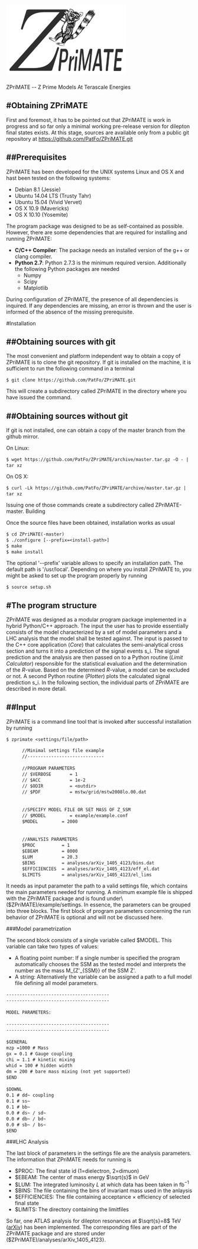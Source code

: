 # <img src=icons/logotype.png width=325 height=187 /> 

ZPriMATE -- Z Prime Models At Terascale Energies


#Obtaining ZPriMATE
-----------------------

First and foremost, it has to be pointed out that ZPriMATE is work in progress and so far only a minimal working 
pre-release version for dilepton final states exists. At this stage, sources are available only from a public 
git
repository at https://github.com/PatFo/ZPriMATE.git


##Prerequisites
-------------------------

ZPriMATE has been developed for the UNIX systems  Linux and OS X and hast been tested on the following systems:

- Debian 8.1 (Jessie)
- Ubuntu 14.04 LTS (Trusty Tahr)
- Ubuntu 15.04 (Vivid Vervet)
- OS X 10.9 (Mavericks)
- OS X 10.10 (Yosemite)

The program package was designed to be as self-contained as possible. However, there are some 
dependencies 
that are required for installing and running ZPriMATE:


- **C/C++ Compiler**: The package needs an installed version of the g++ or clang compiler.
- **Python 2.7**: Python 2.7.3 is the minimum required version.  Additionally the following Python packages are 
needed
  - Numpy 
  - Scipy
  - Matplotlib



During configuration of ZPriMATE, the presence of all dependencies is inquired. If 
any dependencies are missing, an error is thrown and the user is informed of the absence of the  missing prerequisite.

#Installation

##Obtaining sources with git
-------------------------

The most convenient and platform independent way to obtain a copy of ZPriMATE is to clone the git repository. 
If git is installed on the machine, it is sufficient to run the following command in a terminal
```
$ git clone https://github.com/PatFo/ZPriMATE.git
```
This will create a subdirectory called ZPriMATE in the directory where you have issued the command. 

##Obtaining sources without git
-------------------------
If git is not installed, one can obtain a copy of the master branch from the github mirror.

On Linux:
```
$ wget https://github.com/PatFo/ZPriMATE/archive/master.tar.gz -O - | tar xz
```
On OS X:
```
$ curl -Lk https://github.com/PatFo/ZPriMATE/archive/master.tar.gz | tar xz
```
Issuing one of those commands create a subdirectory called ZPriMATE-master. 
Building

Once the source files have been obtained, installation works  as usual
```
$ cd ZPriMATE(-master)
$ ./configure [--prefix=<install-path>]
$ make 
$ make install
```
The optional '--prefix' variable allows to specify an installation path. The default path is 
'/usr/local'. Depending on where you install ZPriMATE to, you might be asked to set up the program properly by 
running
```
$ source setup.sh
```

#The program structure
---------------------------------

ZPriMATE was designed as a modular program package implemented in a hybrid Python/C++ approach. The input the user has to provide essentially consists
of the model characterized by a set of model parameters and a LHC analysis that the model shall be tested 
against. The input is passed to the  C++ core application (*Core*) that calculates the semi-analytical 
cross section and turns it into a prediction of the signal events s_i. The signal prediction and the analysis are 
then passed on to a Python routine  (*Limit Calculator*) responsible for the statistical evaluation and 
the determination of the *R*-value. Based on the determined *R*-value, a model can be excluded or not. 
A second Python routine  (*Plotter*)  plots the  calculated signal prediction s_i. 
In the following section, the individual parts of ZPriMATE are described in more detail.


##Input
-------------------

ZPriMATE is a command line tool that is invoked after successful installation  by running 
```
$ zprimate <settings/file/path>
```

```
      //Minimal settings file example
      //-----------------------------

      //PROGRAM PARAMETERS
      // $VERBOSE       = 1
      // $ACC           = 1e-2
      // $ODIR          = <outdir>
      // $PDF           = mstw/grid/mstw2008lo.00.dat


      //SPECIFY MODEL FILE OR SET MASS OF Z_SSM
      // $MODEL         = example/example.conf
      $MODEL         = 2000


      //ANALYSIS PARAMETERS
      $PROC          = 1
      $EBEAM         = 8000
      $LUM           = 20.3  
      $BINS          = analyses/arXiv_1405_4123/bins.dat
      $EFFICIENCIES  = analyses/arXiv_1405_4123/eff_el.dat
      $LIMITS        = analyses/arXiv_1405_4123/el_lims
```
It needs as input parameter the path to a valid settings file, which contains the main parameters needed for running. A minimum example file is shipped with the ZPriMATE package and is 
found under\\
($ZPriMATE)/example/settings. In essence, the parameters can be grouped into three blocks. The first block 
of program parameters  concerning the 
run behavior of ZPriMATE is optional and will not be discussed here.

###Model parametrization
 
 The second block consists of a single variable called $MODEL. This variable can take two types of values:
 
- A floating point number: If a single number is specified the program automatically chooses the SSM as the 
tested model and interprets the number as the mass M_{Z'_{SSM}} of the SSM Z'. 
- A string: Alternatively the variable can be assigned a path to a full model file defining all model parameters.

```
---------------------------------------
---------------------------------------

MODEL PARAMETERS:

---------------------------------------
---------------------------------------

$GENERAL
mzp =1000 # Mass 
gx = 0.1 # Gauge coupling
chi = 1.1 # kinetic mixing
whid = 100 # hidden width
dm = 200 # bare mass mixing (not yet supported)
$END

$DOWNL
0.1 # dd~ coupling
0.1 # ss~
0.1 # bb~
0.0 # ds~ / sd~
0.0 # db~ / bd~
0.0 # sb~ / bs~
$END
```
###LHC Analysis

The last block of parameters in the settings file are the analysis parameters. The information that ZPriMATE needs for 
running is

- $PROC: The final state id (1=dielectron, 2=dimuon)
- $EBEAM: The center of mass energy $\sqrt{s}$ in GeV
- $LUM: The integrated luminosity $L$ at which data has been taken in fb$^{-1}$
- $BINS: The file containing the bins of invariant mass used in the anlaysis
- $EFFICIENCIES: The file containing acceptance $\times$ efficiency of selected final state
- $LIMITS: The directory containing the limitfiles

So far, one ATLAS analysis for 
dilepton resonances at $\sqrt{s}=8$ TeV ([arXiv](http://arxiv.org/abs/1405.4123)) has been implemented. The corresponding files are part of 
the ZPriMATE package and are stored under ($ZPriMATE)/analyses/arXiv_1405_4123}. 
